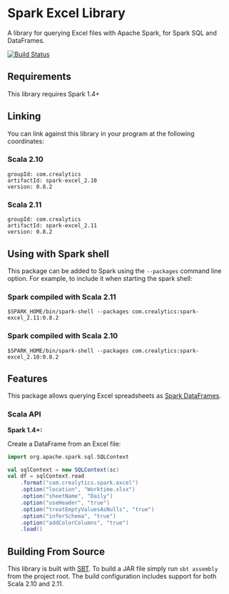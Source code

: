 # Spark Excel Library

A library for querying Excel files with Apache Spark, for Spark SQL and DataFrames.

[![Build Status](https://travis-ci.org/crealytics/spark-excel.svg?branch=master)](https://travis-ci.org/crealytics/spark-excel)

## Requirements

This library requires Spark 1.4+

## Linking
You can link against this library in your program at the following coordinates:

### Scala 2.10
```
groupId: com.crealytics
artifactId: spark-excel_2.10
version: 0.8.2
```
### Scala 2.11
```
groupId: com.crealytics
artifactId: spark-excel_2.11
version: 0.8.2
```

## Using with Spark shell
This package can be added to  Spark using the `--packages` command line option.  For example, to include it when starting the spark shell:

### Spark compiled with Scala 2.11
```
$SPARK_HOME/bin/spark-shell --packages com.crealytics:spark-excel_2.11:0.8.2
```

### Spark compiled with Scala 2.10
```
$SPARK_HOME/bin/spark-shell --packages com.crealytics:spark-excel_2.10:0.8.2
```

## Features
This package allows querying Excel spreadsheets as [Spark DataFrames](https://spark.apache.org/docs/latest/sql-programming-guide.html).

### Scala API
__Spark 1.4+:__


Create a DataFrame from an Excel file:
```scala
import org.apache.spark.sql.SQLContext

val sqlContext = new SQLContext(sc)
val df = sqlContext.read
    .format("com.crealytics.spark.excel")
    .option("location", "Worktime.xlsx")
    .option("sheetName", "Daily")
    .option("useHeader", "true")
    .option("treatEmptyValuesAsNulls", "true")
    .option("inferSchema", "true")
    .option("addColorColumns", "true")
    .load()
```

## Building From Source
This library is built with [SBT](http://www.scala-sbt.org/0.13/docs/Command-Line-Reference.html).
To build a JAR file simply run `sbt assembly` from the project root.
The build configuration includes support for both Scala 2.10 and 2.11.
